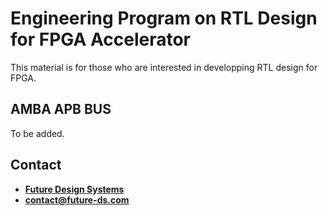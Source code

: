 # Engineering Program on RTL Design for FPGA Accelerator
This material is for those who are interested in developping RTL design for FPGA.

## AMBA APB BUS
To be added.

## Contact
* <a href="http://www.future-ds.com" target="_blank">**Future Design Systems**</a>
* **[contact@future-ds.com](mailto:contact@future-ds.com)**
